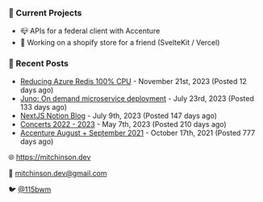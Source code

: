### 📌 Current Projects
- 📪 APIs for a federal client with Accenture
- 🛒 Working on a shopify store for a friend (SvelteKit / Vercel)

### 📝 Recent Posts

- [Reducing Azure Redis 100% CPU](https://blog.mitchinson.dev/redis-cpu) - November 21st, 2023 (Posted 12 days ago)
- [Juno: On demand microservice deployment](https://blog.mitchinson.dev/juno) - July 23rd, 2023 (Posted 133 days ago)
- [NextJS Notion Blog](https://blog.mitchinson.dev/blog-2023) - July 9th, 2023 (Posted 147 days ago)
- [Concerts 2022 - 2023](https://blog.mitchinson.dev/concerts-2023) - May 7th, 2023 (Posted 210 days ago)
- [Accenture August + September 2021](https://blog.mitchinson.dev/pillar/aug-sep-21) - October 17th, 2021 (Posted 777 days ago)

🌐 https://mitchinson.dev

💌 mitchinson.dev@gmail.com

🐦 [@115bwm](https://twitter.com/115bwm)